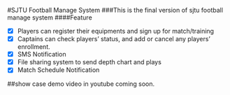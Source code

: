 #SJTU Football Manage System
###This is the final version of sjtu football manage system
####Feature
- [x] Players can register their equipments and sign up for match/training
- [x] Captains can check players’ status, and add or cancel any players’ enrollment.
- [x] SMS  Notification
- [x] File sharing system to send depth chart and plays
- [x] Match Schedule Notification

##show case
demo video in youtube coming soon.
